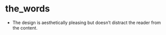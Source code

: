 # the\_words

+ The design is aesthetically pleasing but doesn’t distract the reader from the content.



